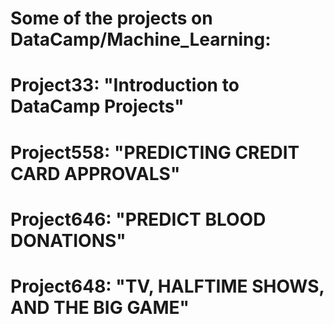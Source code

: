Some of the projects on DataCamp/Machine_Learning:
=
Project33: "Introduction to DataCamp Projects"
=
Project558: "PREDICTING CREDIT CARD APPROVALS"
=
Project646: "PREDICT BLOOD DONATIONS"
=
Project648: "TV, HALFTIME SHOWS, AND THE BIG GAME"
=
